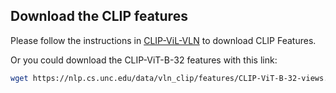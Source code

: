 ## Download the CLIP features
Please follow the instructions in [CLIP-ViL-VLN](https://github.com/clip-vil/CLIP-ViL/tree/master/CLIP-ViL-VLN) to download CLIP Features.

Or you could download the CLIP-ViT-B-32 features with this link:
```sh
wget https://nlp.cs.unc.edu/data/vln_clip/features/CLIP-ViT-B-32-views.tsv -P img_features
```
